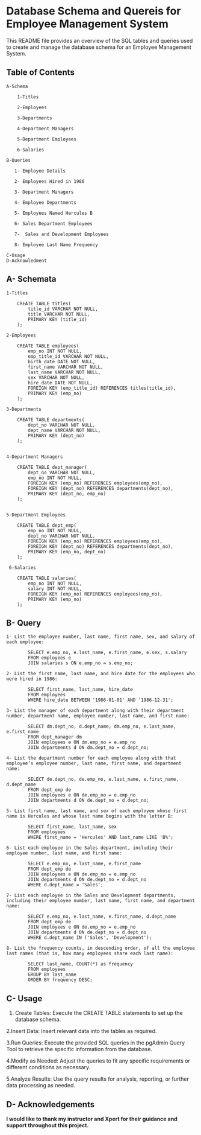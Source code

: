 # Database Schema and Quereis for Employee Management System

This README file provides an overview of the SQL tables and queries used to create and manage the database schema for an Employee Management System.

## Table of Contents

    A-Schema
    
        1-Titles
        
        2-Employees
        
        3-Departments
        
        4-Department Managers
        
        5-Department Employees
        
        6-Salaries
    
    B-Queries
    
       1- Employee Details

       2- Employees Hired in 1986
        
       3- Department Managers
        
       4- Employee Departments
        
       5- Employees Named Hercules B
        
       6- Sales Department Employees
        
       7-  Sales and Development Employees
        
       8- Employee Last Name Frequency
    
    C-Usage
    D-Acknowledment

## A- Schemata

    1-Titles
    
        CREATE TABLE titles(
            title_id VARCHAR NOT NULL,
            title VARCHAR NOT NULL,
            PRIMARY KEY (title_id)
        );
    
    2-Employees
    
        CREATE TABLE employees(
            emp_no INT NOT NULL,
            emp_title_id VARCHAR NOT NULL,
            birth_date DATE NOT NULL,
            first_name VARCHAR NOT NULL,
            last_name VARCHAR NOT NULL,
            sex VARCHAR NOT NULL,
            hire_date DATE NOT NULL,
            FOREIGN KEY (emp_title_id) REFERENCES titles(title_id),
            PRIMARY KEY (emp_no)
        );
    
    3-Departments
    
        CREATE TABLE departments(
            dept_no VARCHAR NOT NULL,
            dept_name VARCHAR NOT NULL,
            PRIMARY KEY (dept_no)
        );
        
    
    4-Department Managers
    
        CREATE TABLE dept_manager(
            dept_no VARCHAR NOT NULL,
            emp_no INT NOT NULL,
            FOREIGN KEY (emp_no) REFERENCES employees(emp_no),
            FOREIGN KEY (dept_no) REFERENCES departments(dept_no),
            PRIMARY KEY (dept_no, emp_no)
        );
    
    
    5-Department Employees
    
        CREATE TABLE dept_emp(
            emp_no INT NOT NULL,
            dept_no VARCHAR NOT NULL,
            FOREIGN KEY (emp_no) REFERENCES employees(emp_no),
            FOREIGN KEY (dept_no) REFERENCES departments(dept_no),
            PRIMARY KEY (emp_no, dept_no)
        );
    
     6-Salaries
    
        CREATE TABLE salaries(
            emp_no INT NOT NULL,
            salary INT NOT NULL,
            FOREIGN KEY (emp_no) REFERENCES employees(emp_no),
            PRIMARY KEY (emp_no)
        );

## B- Query

    1- List the employee number, last name, first name, sex, and salary of each employee:
    
            SELECT e.emp_no, e.last_name, e.first_name, e.sex, s.salary
            FROM employees e
            JOIN salaries s ON e.emp_no = s.emp_no;

    2- List the first name, last name, and hire date for the employees who were hired in 1986:

            SELECT first_name, last_name, hire_date
            FROM employees
            WHERE hire_date BETWEEN '1986-01-01' AND '1986-12-31';

    3- List the manager of each department along with their department number, department name, employee number, last name, and first name:

            SELECT dm.dept_no, d.dept_name, dm.emp_no, e.last_name, e.first_name
            FROM dept_manager dm
            JOIN employees e ON dm.emp_no = e.emp_no
            JOIN departments d ON dm.dept_no = d.dept_no;
     
    4- List the department number for each employee along with that employee’s employee number, last name, first name, and department name:

            SELECT de.dept_no, de.emp_no, e.last_name, e.first_name, d.dept_name
            FROM dept_emp de
            JOIN employees e ON de.emp_no = e.emp_no
            JOIN departments d ON de.dept_no = d.dept_no;
    
    5- List first name, last name, and sex of each employee whose first name is Hercules and whose last name begins with the letter B:

            SELECT first_name, last_name, sex
            FROM employees
            WHERE first_name = 'Hercules' AND last_name LIKE 'B%';
    
    6- List each employee in the Sales department, including their employee number, last name, and first name:

            SELECT e.emp_no, e.last_name, e.first_name
            FROM dept_emp de
            JOIN employees e ON de.emp_no = e.emp_no
            JOIN departments d ON de.dept_no = d.dept_no
            WHERE d.dept_name = 'Sales';
    
    7- List each employee in the Sales and Development departments, including their employee number, last name, first name, and department name:

            SELECT e.emp_no, e.last_name, e.first_name, d.dept_name
            FROM dept_emp de
            JOIN employees e ON de.emp_no = e.emp_no
            JOIN departments d ON de.dept_no = d.dept_no
            WHERE d.dept_name IN ('Sales', 'Development');
    
    8- List the frequency counts, in descending order, of all the employee last names (that is, how many employees share each last name):

            SELECT last_name, COUNT(*) as frequency
            FROM employees
            GROUP BY last_name
            ORDER BY frequency DESC;



## C- Usage

   1. Create Tables: Execute the CREATE TABLE statements to set up the database schema.
    
   2.Insert Data: Insert relevant data into the tables as required.
    
   3.Run Queries: Execute the provided SQL queries in the pgAdmin Query Tool to retrieve the specific information from the database.

   4.Modify as Needed: Adjust the queries to fit any specific requirements or different conditions as necessary.

   5.Analyze Results: Use the query results for analysis, reporting, or further data processing as needed.
   
## D- Acknowledgements

**I would like to thank my instructor and Xpert for their guidance and support throughout this project.**


